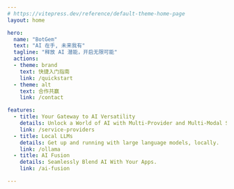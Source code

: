 ```yaml
---
# https://vitepress.dev/reference/default-theme-home-page
layout: home

hero:
  name: "BotGem"
  text: "AI 在手, 未来我有"
  tagline: "释放 AI 潜能，开启无限可能"
  actions:
  - theme: brand
    text: 快捷入门指南
    link: /quickstart
  - theme: alt
    text: 合作共赢
    link: /contact

features:
  - title: Your Gateway to AI Versatility
    details: Unlock a World of AI with Multi-Provider and Multi-Modal Support
    link: /service-providers
  - title: Local LLMs
    details: Get up and running with large language models, locally.
    link: /ollama
  - title: AI Fusion
    details: Seamlessly Blend AI With Your Apps.
    link: /ai-fusion

---
```



